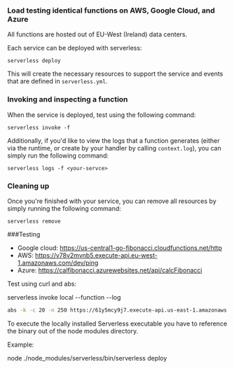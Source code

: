 ### Load testing identical functions on AWS, Google Cloud, and Azure

All functions are hosted out of EU-West (Ireland) data centers.

Each service can be deployed with serverless: 

```shell
serverless deploy
```

This will create the necessary resources to support the service and events that are defined in `serverless.yml`.

### Invoking and inspecting a function

When the service is deployed, test using the following command:

```shell
serverless invoke -f 
```

Additionally, if you'd like to view the logs that a function generates (either via the runtime, or create by your handler by calling `context.log`), you can simply run the following command:

```shell
serverless logs -f <your-servce>
```

### Cleaning up

Once you're finished with your service, you can remove all resources by simply running the following command:

```shell
serverless remove
```

###Testing
* Google cloud: https://us-central1-go-fibonacci.cloudfunctions.net/http
* AWS: https://v78v2mvnb5.execute-api.eu-west-1.amazonaws.com/dev/ping
* Azure: https://calfibonacci.azurewebsites.net/api/calcFibonacci

Test using curl and abs: 

serverless invoke local --function <your-service> --log

```bash
abs -k -c 20 -n 250 https://61y5mcy9j7.execute-api.us-east-1.amazonaws.com/dev/ping

```

To execute the locally installed Serverless executable you have to reference the binary out of the node modules directory.

Example:

node ./node_modules/serverless/bin/serverless deploy

